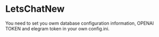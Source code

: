 # LetsChatNew
You need to set you owm database configuration information, OPENAI TOKEN and elegram token in your own config.ini.
